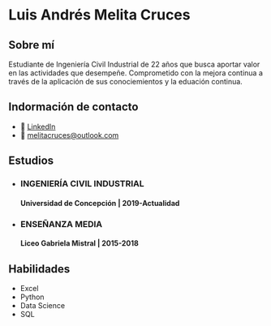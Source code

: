 # Luis Andrés Melita Cruces
## Sobre mí
Estudiante de Ingeniería Civil Industrial de 22 años que busca aportar valor en las actividades que desempeñe. Comprometido con la mejora continua a través de la aplicación de sus conociemientos y la eduación continua.
## Indormación de contacto
* 💼 [LinkedIn](https://www.linkedin.com/in/melitacruces/)
* 📧 melitacruces@outlook.com
## Estudios
* ### **INGENIERÍA CIVIL INDUSTRIAL**
  #### Universidad de Concepción | 2019-Actualidad
* ### **ENSEÑANZA MEDIA**
  #### Liceo Gabriela Mistral | 2015-2018
## Habilidades
* Excel
* Python
* Data Science
* SQL
